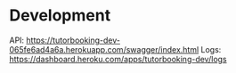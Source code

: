 # Development

API: https://tutorbooking-dev-065fe6ad4a6a.herokuapp.com/swagger/index.html
Logs: https://dashboard.heroku.com/apps/tutorbooking-dev/logs
